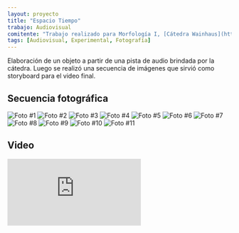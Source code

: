 ```yaml
---
layout: proyecto
title: "Espacio Tiempo"
trabajo: Audiovisual
comitente: "Trabajo realizado para Morfología I, [Cátedra Wainhaus](http://www.morfologiawainhaus.com), FADU--UBA."
tags: [Audiovisual, Experimental, Fotografía]
---
```


Elaboración de un objeto a partir de una pista de audio brindada por la cátedra. Luego se realizó una secuencia de imágenes que sirvió como storyboard para el video final.

## Secuencia fotográfica
<div class="fotorama">
	<img src="{{ site.baseurl }}/img/2011_espacio-tiempo-01.jpg" alt="Foto #1" />
	<img src="{{ site.baseurl }}/img/2011_espacio-tiempo-02.jpg" alt="Foto #2" />
	<img src="{{ site.baseurl }}/img/2011_espacio-tiempo-03.jpg" alt="Foto #3" />
	<img src="{{ site.baseurl }}/img/2011_espacio-tiempo-04.jpg" alt="Foto #4" />
	<img src="{{ site.baseurl }}/img/2011_espacio-tiempo-05.jpg" alt="Foto #5" />
	<img src="{{ site.baseurl }}/img/2011_espacio-tiempo-06.jpg" alt="Foto #6" />
	<img src="{{ site.baseurl }}/img/2011_espacio-tiempo-07.jpg" alt="Foto #7" />
	<img src="{{ site.baseurl }}/img/2011_espacio-tiempo-08.jpg" alt="Foto #8" />
	<img src="{{ site.baseurl }}/img/2011_espacio-tiempo-09.jpg" alt="Foto #9" />
	<img src="{{ site.baseurl }}/img/2011_espacio-tiempo-10.jpg" alt="Foto #10" />
	<img src="{{ site.baseurl }}/img/2011_espacio-tiempo-11.jpg" alt="Foto #11" />
</div>

## Video
<div class="embed-container"><iframe src="https://player.vimeo.com/video/31470550?title=0&byline=0&portrait=0" frameborder="0" webkitAllowFullScreen mozallowfullscreen allowFullScreen></iframe></div>
